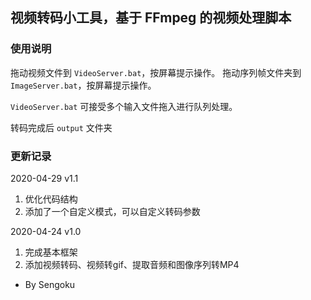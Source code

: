 ## 视频转码小工具，基于 FFmpeg 的视频处理脚本

### 使用说明

拖动视频文件到 `VideoServer.bat`，按屏幕提示操作。
拖动序列帧文件夹到 `ImageServer.bat`，按屏幕提示操作。

`VideoServer.bat` 可接受多个输入文件拖入进行队列处理。

转码完成后 `output` 文件夹

### 更新记录

2020-04-29
v1.1
1. 优化代码结构
2. 添加了一个自定义模式，可以自定义转码参数



2020-04-24
v1.0
1. 完成基本框架
2. 添加视频转码、视频转gif、提取音频和图像序列转MP4




- By Sengoku